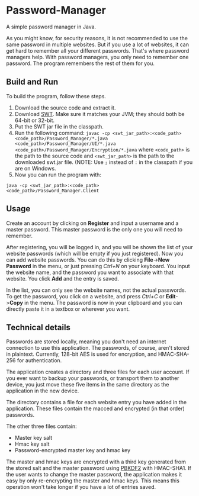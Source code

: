 # Password-Manager
A simple password manager in Java. 

As you might know, for security reasons, it is not recommended to use the same password in multiple websites. But if you use a lot of websites, it can get hard to remember all your different passwords. That's where password managers help. With password managers, you only need to remember one password. The program remembers the rest of them for you.

## Build and Run

To build the program, follow these steps.

1. Download the source code and extract it.
2. Download <a href="http://www.eclipse.org/swt/">SWT</a>. Make sure it matches your JVM; they should both be 64-bit or 32-bit.
3. Put the SWT jar file in the classpath.
4. Run the following command:
```javac -cp <swt_jar_path>:<code_path> <code_path>/Password_Manager/*.java <code_path>/Password_Manager/UI/*.java <code_path>/Password_Manager/Encryption/*.java```
where ```<code_path>``` is the path to the source code and ```<swt_jar_path>``` is the path to the downloaded swt.jar file. (NOTE: Use ```;``` instead of ```:``` in the classpath if you are on Windows.
5. Now you can run the program with:
```
java -cp <swt_jar_path>:<code_path> <code_path>/Password_Manager.Client
```

## Usage

Create an account by clicking on **Register** and input a username and a master password. This master password is the only one you will need to remember.

After registering, you will be logged in, and you will be shown the list of your website passwords (which will be empty if you just registered). Now you can add website passwords. You can do this by clicking **File**->**New Password** in the menu, or just pressing *Ctrl+N* on your keyboard. You input the website name, and the password you want to associate with that website. You click **Add** and the entry is saved.

In the list, you can only see the website names, not the actual passwords. To get the password, you click on a website, and press *Ctrl+C* or **Edit**->**Copy** in the menu. The password is now in your clipboard and you can directly paste it in a textbox or wherever you want.

## Technical details

Passwords are stored locally, meaning you don't need an internet connection to use this application.
The passwords, of course, aren't stored in plaintext. Currently, 128-bit AES is used for encryption, and HMAC-SHA-256 for authentication.

The application creates a directory and three files for each user account. If you ever want to backup your passwords, or transport them to another device, you just move these five items in the same directory as the application in the new device.

The directory contains a file for each website entry you have added in the application. These files contain the macced and encrypted (in that order) passwords.

The other three files contain:

* Master key salt
* Hmac key salt
* Password-encrypted master key and hmac key

The master and hmac keys are encrypted with a third key generated from the stored salt and the master password using [PBKDF2](https://en.wikipedia.org/wiki/PBKDF2) with HMAC-SHA1. If the user wants to change the master password, the application makes it easy by only re-encrypting the master and hmac keys. This means this operation won't take longer if you have a lot of entries saved.